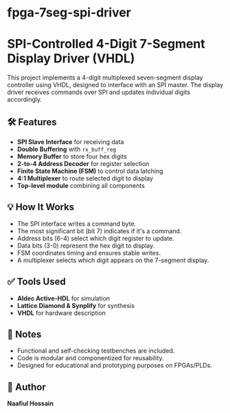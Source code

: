# fpga-7seg-spi-driver
# SPI-Controlled 4-Digit 7-Segment Display Driver (VHDL)

This project implements a 4-digit multiplexed seven-segment display controller using VHDL, designed to interface with an SPI master. The display driver receives commands over SPI and updates individual digits accordingly.

## 🛠 Features

- **SPI Slave Interface** for receiving data
- **Double Buffering** with `rx_buff_reg`
- **Memory Buffer** to store four hex digits
- **2-to-4 Address Decoder** for register selection
- **Finite State Machine (FSM)** to control data latching
- **4:1 Multiplexer** to route selected digit to display
- **Top-level module** combining all components

## 💡 How It Works

- The SPI interface writes a command byte.
- The most significant bit (bit 7) indicates if it's a command.
- Address bits (6-4) select which digit register to update.
- Data bits (3-0) represent the hex digit to display.
- FSM coordinates timing and ensures stable writes.
- A multiplexer selects which digit appears on the 7-segment display.

## ✅ Tools Used

- **Aldec Active-HDL** for simulation
- **Lattice Diamond & Synplify** for synthesis
- **VHDL** for hardware description

## 📌 Notes

- Functional and self-checking testbenches are included.
- Code is modular and componentized for reusability.
- Designed for educational and prototyping purposes on FPGAs/PLDs.

## 👤 Author

**Naafiul Hossain**


